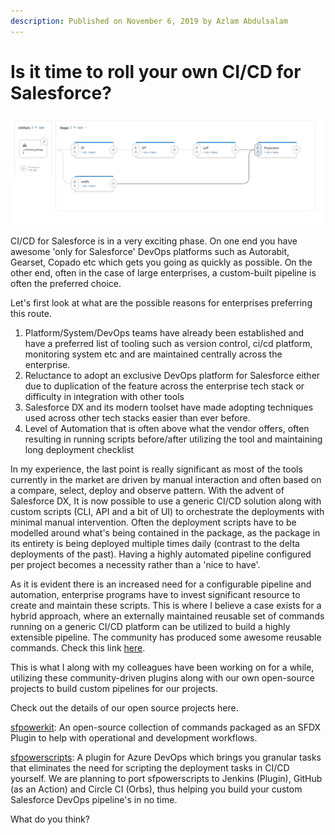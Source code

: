 ```yaml
---
description: Published on November 6, 2019 by Azlam Abdulsalam
---
```


# Is it time to roll your own CI/CD for Salesforce?

![](<../../.gitbook/assets/image (63).png>)

CI/CD for Salesforce is in a very exciting phase. On one end you have awesome 'only for Salesforce' DevOps platforms such as Autorabit, Gearset, Copado etc which gets you going as quickly as possible. On the other end, often in the case of large enterprises, a custom-built pipeline is often the preferred choice.

Let's first look at what are the possible reasons for enterprises preferring this route.

1. Platform/System/DevOps teams have already been established and have a preferred list of tooling such as version control, ci/cd platform, monitoring system etc and are maintained centrally across the enterprise.
2. Reluctance to adopt an exclusive DevOps platform for Salesforce either due to duplication of the feature across the enterprise tech stack or difficulty in integration with other tools
3. Salesforce DX and its modern toolset have made adopting techniques used across other tech stacks easier than ever before.
4. Level of Automation that is often above what the vendor offers, often resulting in running scripts before/after utilizing the tool and maintaining long deployment checklist

In my experience, the last point is really significant as most of the tools currently in the market are driven by manual interaction and often based on a compare, select, deploy and observe pattern. With the advent of Salesforce DX, It is now possible to use a generic CI/CD solution along with custom scripts (CLI, API and a bit of UI) to orchestrate the deployments with minimal manual intervention. Often the deployment scripts have to be modelled around what's being contained in the package, as the package in its entirety is being deployed multiple times daily (contrast to the delta deployments of the past). Having a highly automated pipeline configured per project becomes a necessity rather than a 'nice to have'.

As it is evident there is an increased need for a configurable pipeline and automation, enterprise programs have to invest significant resource to create and maintain these scripts. This is where I believe a case exists for a hybrid approach, where an externally maintained reusable set of commands running on a generic CI/CD platform can be utilized to build a highly extensible pipeline. The community has produced some awesome reusable commands. Check this link [here](https://github.com/mshanemc/awesome-sfdx-plugins).

This is what I along with my colleagues have been working on for a while, utilizing these community-driven plugins along with our own open-source projects to build custom pipelines for our projects.

Check out the details of our open source projects here.

[sfpowerkit](https://github.com/Accenture/sfpowerkit): An open-source collection of commands packaged as an SFDX Plugin to help with operational and development workflows.

[sfpowerscripts](https://sfpowerscripts.com): A plugin for Azure DevOps which brings you granular tasks that eliminates the need for scripting the deployment tasks in CI/CD yourself. We are planning to port sfpowerscripts to Jenkins (Plugin), GitHub (as an Action) and Circle CI (Orbs), thus helping you build your custom Salesforce DevOps pipeline's in no time.

What do you think?
